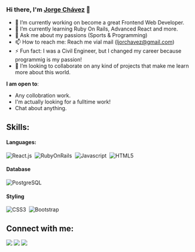 ### Hi there, I'm [Jorge Chávez](https://jorgechportfolio.netlify.app) 👋

- 🔭 I’m currently working on become a great Frontend Web Developer.
- 🌱 I’m currently learning Ruby On Rails, Advanced React and more.
- 💬 Ask me about my passions (Sports & Programming)
- 📫 How to reach me: Reach me vial mail (ljorchavez@gmail.com)
- ⚡ Fun fact: I was a Civil Engineer, but I changed my career because programmig is my passion!
- 👯 I’m looking to collaborate on any kind of projects that make me learn more about this world.

**I am open to**:

- Any collobration work.
- I'm actually looking for a fulltime work!
- Chat about anything.

## Skills:

#### Languages:

![React.js](https://img.shields.io/badge/React-20232A?style=for-the-badge&logo=react&logoColor=61DAFB)&nbsp;
![RubyOnRails](https://img.shields.io/badge/Ruby_on_Rails-CC0000?style=for-the-badge&logo=ruby-on-rails&logoColor=white)&nbsp;
![Javascript](https://img.shields.io/badge/JavaScript-F7DF1E?style=for-the-badge&logo=javascript&logoColor=black)&nbsp;
![HTML5](https://img.shields.io/badge/HTML5-E34F26?style=for-the-badge&logo=html5&logoColor=white)&nbsp;


#### Database

![PostgreSQL](https://img.shields.io/badge/PostgreSQL-316192?style=for-the-badge&logo=postgresql&logoColor=white)&nbsp;

#### Styling

![CSS3](https://img.shields.io/badge/CSS3-1572B6?style=for-the-badge&logo=css3&logoColor=white)&nbsp;
![Bootstrap](https://img.shields.io/badge/Bootstrap-563D7C?style=for-the-badge&logo=bootstrap&logoColor=white)&nbsp;

## Connect with me:

<p align = "center">

[<img src ="https://img.shields.io/badge/website-%23.svg?&style=for-the-badge&logo=www&logoColor=white%22&color=black">](https://jorgechportfolio.netlify.app) 
[<img src="https://img.shields.io/badge/linkedin-%2312100E.svg?&style=for-the-badge&logo=linkedin&logoColor=white&color=black" />](https://www.linkedin.com/in/ljorchavez/)
[<img src="https://img.shields.io/badge/instagram-%2312100E.svg?&style=for-the-badge&logo=instagram&logoColor=white&color=black" />](https://instagram.com/ljorchavez)
</p>
